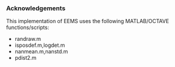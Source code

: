 
### Acknowledgements

This implementation of EEMS uses the following MATLAB/OCTAVE functions/scripts:

* randraw.m
* isposdef.m,logdet.m
* nanmean.m,nanstd.m
* pdist2.m
